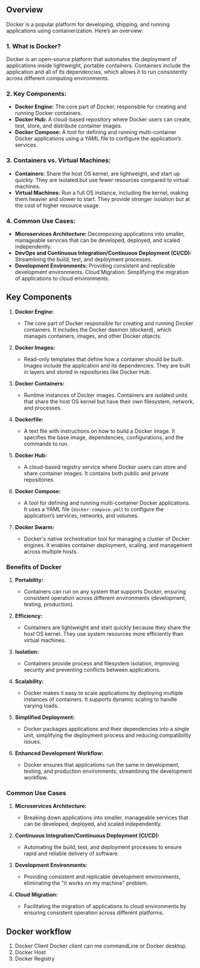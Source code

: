 ## Overview
Docker is a popular platform for developing, shipping, and running applications using containerization. Here’s an overview:

### 1. **What is Docker?**
Docker is an open-source platform that automates the deployment of applications inside lightweight, portable containers. Containers include the application and all of its dependencies, which allows it to run consistently across different computing environments.

### 2. **Key Components:**
- **Docker Engine:** The core part of Docker, responsible for creating and running Docker containers.
- **Docker Hub:** A cloud-based repository where Docker users can create, test, store, and distribute container images.
- **Docker Compose:** A tool for defining and running multi-container Docker applications using a YAML file to configure the application’s services.

### 3. **Containers vs. Virtual Machines:**
- **Containers:** Share the host OS kernel, are lightweight, and start up quickly. They are isolated but use fewer resources compared to virtual machines.
- **Virtual Machines:** Run a full OS instance, including the kernel, making them heavier and slower to start. They provide stronger isolation but at the cost of higher resource usage.

### 4. Common Use Cases:
 - **Microservices Architecture:** Decomposing applications into smaller, manageable services that can be developed, deployed, and scaled independently.
 - **DevOps and Continuous Integration/Continuous Deployment (CI/CD):** Streamlining the build, test, and deployment processes.
 - **Development Environments:** Providing consistent and replicable development environments.
Cloud Migration: Simplifying the migration of applications to cloud environments.

## Key Components

1. **Docker Engine:**
   - The core part of Docker responsible for creating and running Docker containers. It includes the Docker daemon (dockerd), which manages containers, images, and other Docker objects.

2. **Docker Images:**
   - Read-only templates that define how a container should be built. Images include the application and its dependencies. They are built in layers and stored in repositories like Docker Hub.

3. **Docker Containers:**
   - Runtime instances of Docker images. Containers are isolated units that share the host OS kernel but have their own filesystem, network, and processes.

4. **Dockerfile:**
   - A text file with instructions on how to build a Docker image. It specifies the base image, dependencies, configurations, and the commands to run.

5. **Docker Hub:**
   - A cloud-based registry service where Docker users can store and share container images. It contains both public and private repositories.

6. **Docker Compose:**
   - A tool for defining and running multi-container Docker applications. It uses a YAML file (`docker-compose.yml`) to configure the application’s services, networks, and volumes.

7. **Docker Swarm:**
   - Docker's native orchestration tool for managing a cluster of Docker engines. It enables container deployment, scaling, and management across multiple hosts.

### Benefits of Docker

1. **Portability:**
   - Containers can run on any system that supports Docker, ensuring consistent operation across different environments (development, testing, production).

2. **Efficiency:**
   - Containers are lightweight and start quickly because they share the host OS kernel. They use system resources more efficiently than virtual machines.

3. **Isolation:**
   - Containers provide process and filesystem isolation, improving security and preventing conflicts between applications.

4. **Scalability:**
   - Docker makes it easy to scale applications by deploying multiple instances of containers. It supports dynamic scaling to handle varying loads.

5. **Simplified Deployment:**
   - Docker packages applications and their dependencies into a single unit, simplifying the deployment process and reducing compatibility issues.

6. **Enhanced Development Workflow:**
   - Docker ensures that applications run the same in development, testing, and production environments, streamlining the development workflow.

### Common Use Cases

1. **Microservices Architecture:**
   - Breaking down applications into smaller, manageable services that can be developed, deployed, and scaled independently.

2. **Continuous Integration/Continuous Deployment (CI/CD):**
   - Automating the build, test, and deployment processes to ensure rapid and reliable delivery of software.

3. **Development Environments:**
   - Providing consistent and replicable development environments, eliminating the "it works on my machine" problem.

4. **Cloud Migration:**
   - Facilitating the migration of applications to cloud environments by ensuring consistent operation across different platforms.

## Docker workflow
1. Docker Client
    Docker client can me commandLine or Docker desktop. 
2. Docker Host
3. Docker Registry
